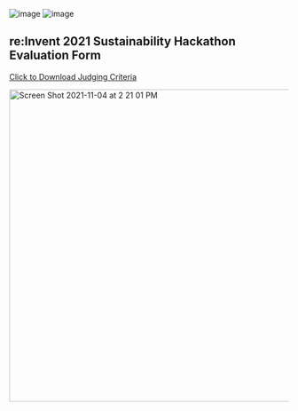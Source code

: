 
![image](https://user-images.githubusercontent.com/74983509/140396533-3c7fd7de-74ec-4c09-b3bd-fb153e673885.png) ![image](https://user-images.githubusercontent.com/74983509/140396577-65fd9dfd-4113-4d3e-84f9-25e936124d2d.png)


## re:Invent 2021 Sustainability Hackathon Evaluation Form

[Click to Download Judging Criteria](https://github.com/goldchlo/code-green-2021/files/7477279/Judging_Criteria_CodeGreen_RIV_2021.pdf)


<img width="563" alt="Screen Shot 2021-11-04 at 2 21 01 PM" src="https://user-images.githubusercontent.com/74983509/140397342-5b9a2d2a-3694-4ad7-a731-8895a205d43f.png">
